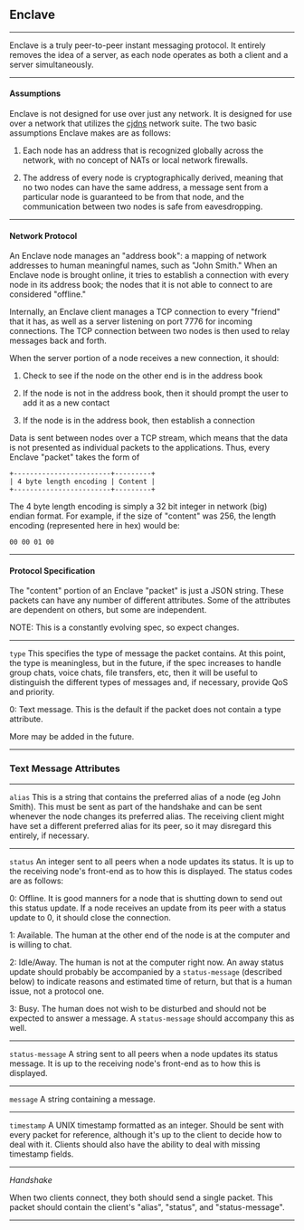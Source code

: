 ## **Enclave**

---

Enclave is a truly peer-to-peer instant messaging protocol. It entirely removes the idea of a server, as each node operates as both a client and a server simultaneously.

---

#### **Assumptions**

Enclave is not designed for use over just any network. It is designed for use over a network that utilizes the [cjdns](https://github.com/cjdelisle/cjdns) network suite. The two basic assumptions Enclave makes are as follows:

1. Each node has an address that is recognized globally across the network, with no concept of NATs or local network firewalls.

2. The address of every node is cryptographically derived, meaning that no two nodes can have the same address, a message sent from a particular node is guaranteed to be from that node, and the communication between two nodes is safe from eavesdropping.

---

#### **Network Protocol**

An Enclave node manages an "address book": a mapping of network addresses to human meaningful names, such as "John Smith." When an Enclave node is brought online, it tries to establish a connection with every node in its address book; the nodes that it is not able to connect to are considered "offline."

Internally, an Enclave client manages a TCP connection to every "friend" that it has, as well as a server listening on port 7776 for incoming connections. The TCP connection between two nodes is then used to relay messages back and forth.

When the server portion of a node receives a new connection, it should:

1. Check to see if the node on the other end is in the address book

2. If the node is not in the address book, then it should prompt the user to add it as a new contact

3. If the node is in the address book, then establish a connection

Data is sent between nodes over a TCP stream, which means that the data is not presented as individual packets to the applications. Thus, every Enclave "packet" takes the form of

    +------------------------+---------+
    | 4 byte length encoding | Content |
    +------------------------+---------+

The 4 byte length encoding is simply a 32 bit integer in network (big) endian format. For example, if the size of "content" was 256, the length encoding (represented here in hex) would be:

    00 00 01 00

---

#### **Protocol Specification**

The "content" portion of an Enclave "packet" is just a JSON string. These packets can have any number of different attributes. Some of the attributes are dependent on others, but some are independent.

NOTE: This is a constantly evolving spec, so expect changes.

---

`type` This specifies the type of message the packet contains. At this point, the type is meaningless, but in the future, if the spec increases to handle group chats, voice chats, file transfers, etc, then it will be useful to distinguish the different types of messages and, if necessary, provide QoS and priority.

0: Text message. This is the default if the packet does not contain a type attribute.

More may be added in the future.

---

### **Text Message Attributes**

---

`alias` This is a string that contains the preferred alias of a node (eg John Smith). This must be sent as part of the handshake and can be sent whenever the node changes its preferred alias. The receiving client might have set a different preferred alias for its peer, so it may disregard this entirely, if necessary.

---

`status` An integer sent to all peers when a node updates its status. It is up to the receiving node's front-end as to how this is displayed. The status codes are as follows:

0: Offline. It is good manners for a node that is shutting down to send out this status update. If a node receives an update from its peer with a status update to 0, it should close the connection.

1: Available. The human at the other end of the node is at the computer and is willing to chat.

2: Idle/Away. The human is not at the computer right now. An away status update should probably be accompanied by a `status-message` (described below) to indicate reasons and estimated time of return, but that is a human issue, not a protocol one.

3: Busy. The human does not wish to be disturbed and should not be expected to answer a message. A `status-message` should accompany this as well.

---

`status-message` A string sent to all peers when a node updates its status message. It is up to the receiving node's front-end as to how this is displayed.

---

`message` A string containing a message.

---

`timestamp` A UNIX timestamp formatted as an integer. Should be sent with every packet for reference, although it's up to the client to decide how to deal with it. Clients should also have the ability to deal with missing timestamp fields.

---

*Handshake*

When two clients connect, they both should send a single packet. This packet should contain the client's "alias", "status", and "status-message".

---
